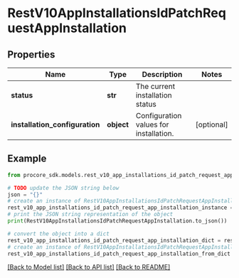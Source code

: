 # RestV10AppInstallationsIdPatchRequestAppInstallation


## Properties

Name | Type | Description | Notes
------------ | ------------- | ------------- | -------------
**status** | **str** | The current installation status | 
**installation_configuration** | **object** | Configuration values for installation. | [optional] 

## Example

```python
from procore_sdk.models.rest_v10_app_installations_id_patch_request_app_installation import RestV10AppInstallationsIdPatchRequestAppInstallation

# TODO update the JSON string below
json = "{}"
# create an instance of RestV10AppInstallationsIdPatchRequestAppInstallation from a JSON string
rest_v10_app_installations_id_patch_request_app_installation_instance = RestV10AppInstallationsIdPatchRequestAppInstallation.from_json(json)
# print the JSON string representation of the object
print(RestV10AppInstallationsIdPatchRequestAppInstallation.to_json())

# convert the object into a dict
rest_v10_app_installations_id_patch_request_app_installation_dict = rest_v10_app_installations_id_patch_request_app_installation_instance.to_dict()
# create an instance of RestV10AppInstallationsIdPatchRequestAppInstallation from a dict
rest_v10_app_installations_id_patch_request_app_installation_from_dict = RestV10AppInstallationsIdPatchRequestAppInstallation.from_dict(rest_v10_app_installations_id_patch_request_app_installation_dict)
```
[[Back to Model list]](../README.md#documentation-for-models) [[Back to API list]](../README.md#documentation-for-api-endpoints) [[Back to README]](../README.md)



